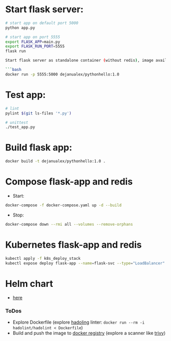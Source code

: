 # Start flask server:
```bash
# start app on default port 5000
python app.py

# start app on port 5555
export FLASK_APP=main.py
export FLASK_RUN_PORT=5555
flask run

Start flask server as standalone container (without redis), image available [here](https://hub.docker.com/repository/docker/dejanualex/pythonhello/tags)

```bash
docker run -p 5555:5000 dejanualex/pythonhello:1.0
```
# Test app:

```bash
# lint
pylint $(git ls-files '*.py')

# unittest
./test_app.py
```
# Build flask app:

```bash
docker build -t dejanualex/pythonhello:1.0 .
```

# Compose flask-app and redis

* Start:
```bash
docker-compose -f docker-compose.yaml up -d --build
```
* Stop:
```bash
docker-compose down --rmi all --volumes --remove-orphans
```

# Kubernetes flask-app and redis

```bash
kubectl apply -f k8s_deploy_stack
kubectl expose deploy flask-app --name=flask-svc --type="LoadBalancer" --port=5555 --target-port=5000
```

# Helm chart

* [here](https://github.com/dejanu/course_materials/blob/main/python_hello_app/helm_chart/readme.md)

### ToDos

* Explore Dockerfile (explore [hadoling](https://github.com/hadolint/hadolint) linter: `docker run --rm -i hadolint/hadolint < Dockerfile`)
* Build and push the image to [docker registry](https://hub.docker.com/) (explore a scanner like [trivy](https://github.com/aquasecurity/trivy))